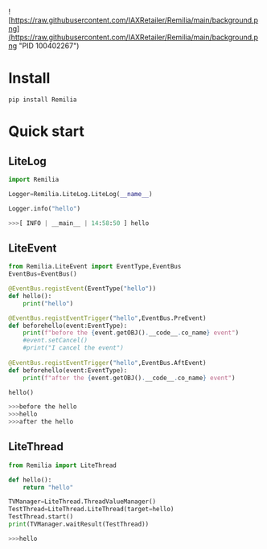![https://raw.githubusercontent.com/IAXRetailer/Remilia/main/background.png](https://raw.githubusercontent.com/IAXRetailer/Remilia/main/background.png "PID 100402267")

# Install

```shell
pip install Remilia
```

# Quick start

## LiteLog

```python
import Remilia

Logger=Remilia.LiteLog.LiteLog(__name__)

Logger.info("hello")

>>>[ INFO | __main__ | 14:58:50 ] hello
```

## LiteEvent

```python
from Remilia.LiteEvent import EventType,EventBus
EventBus=EventBus()

@EventBus.registEvent(EventType("hello"))
def hello():
    print("hello")

@EventBus.registEventTrigger("hello",EventBus.PreEvent)
def beforehello(event:EventType):
    print(f"before the {event.getOBJ().__code__.co_name} event")
    #event.setCancel()
    #print("I cancel the event")
    
@EventBus.registEventTrigger("hello",EventBus.AftEvent)
def beforehello(event:EventType):
    print(f"after the {event.getOBJ().__code__.co_name} event")

hello()

>>>before the hello
>>>hello
>>>after the hello
```

## LiteThread

```python
from Remilia import LiteThread

def hello():
    return "hello"

TVManager=LiteThread.ThreadValueManager()
TestThread=LiteThread.LiteThread(target=hello)
TestThread.start()
print(TVManager.waitResult(TestThread))

>>>hello
```